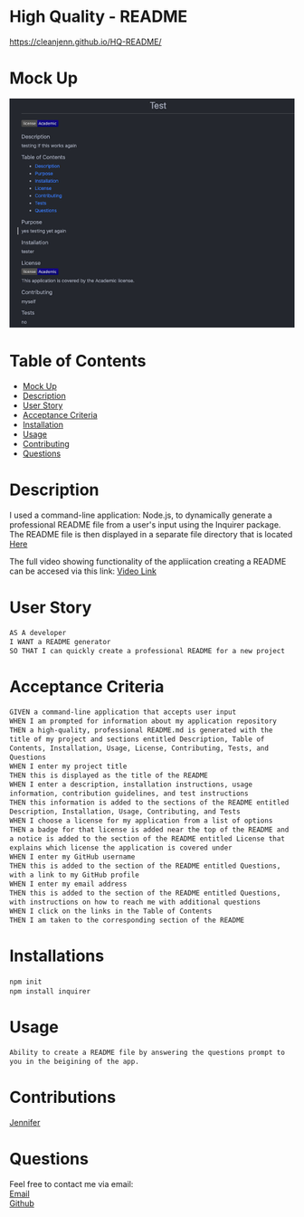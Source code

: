 # High Quality - README

https://cleanjenn.github.io/HQ-README/

# Mock Up 

![README Generated Mock-up](./images/mockup.png)

# Table of Contents 

- [Mock Up](#mock-up)
- [Description](#description)
- [User Story](#user-story)
- [Acceptance Criteria](#acceptance-criteria)
- [Installation](#installation)
- [Usage](#usage)
- [Contributing](#contributing)
- [Questions](#questions)

# Description 

I used a command-line application: Node.js, to dynamically generate a professional README file from a user's input using the Inquirer package. The README file is then displayed in a separate file directory that is located [Here](./Develop/dist/README.md)

The full video showing functionality of the appliication creating a README can be accesed via this link:
[Video Link](https://drive.google.com/file/d/1Z6KhIJkageahm3FSMMZgULOiCm2BUWmc/view?usp=sharing)

# User Story
``` 
AS A developer
I WANT a README generator
SO THAT I can quickly create a professional README for a new project
```
# Acceptance Criteria
``` 
GIVEN a command-line application that accepts user input
WHEN I am prompted for information about my application repository
THEN a high-quality, professional README.md is generated with the title of my project and sections entitled Description, Table of Contents, Installation, Usage, License, Contributing, Tests, and Questions
WHEN I enter my project title
THEN this is displayed as the title of the README
WHEN I enter a description, installation instructions, usage information, contribution guidelines, and test instructions
THEN this information is added to the sections of the README entitled Description, Installation, Usage, Contributing, and Tests
WHEN I choose a license for my application from a list of options
THEN a badge for that license is added near the top of the README and a notice is added to the section of the README entitled License that explains which license the application is covered under
WHEN I enter my GitHub username
THEN this is added to the section of the README entitled Questions, with a link to my GitHub profile
WHEN I enter my email address
THEN this is added to the section of the README entitled Questions, with instructions on how to reach me with additional questions
WHEN I click on the links in the Table of Contents
THEN I am taken to the corresponding section of the README
```
# Installations 
`npm init`<br />
`npm install inquirer`

# Usage
```
Ability to create a README file by answering the questions prompt to you in the beigining of the app.
```

# Contributions

[Jennifer](https://github.com/cleanjenn)

# Questions 

Feel free to contact me via email: <br /> [Email](mailto:jennifergomez.com)<br /> 
[Github](https://github.com/cleanjenn)<br />

